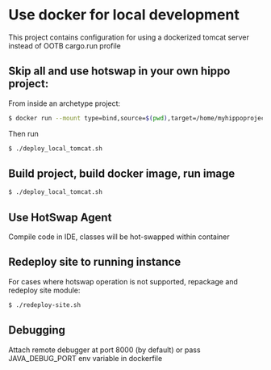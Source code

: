 # Use docker for local development
This project contains configuration for using a dockerized tomcat server instead 
 of OOTB cargo.run profile
 
 ## Skip all and use hotswap in your own hippo project:
 From inside an archetype project:
 ```bash
 $ docker run --mount type=bind,source=$(pwd),target=/home/myhippoproject bcanvural/hotswap-prepper:v1
 ```
 Then run 
 ```bash
 $ ./deploy_local_tomcat.sh
 ```
 
 
 ## Build project, build docker image, run image
 ```bash
 $ ./deploy_local_tomcat.sh
 ```
 
 ## Use HotSwap Agent
 Compile code in IDE, classes will be hot-swapped within container
 
 ## Redeploy site to running instance
 For cases where hotswap operation is not supported, repackage and redeploy site module:
 
 ```bash
 $ ./redeploy-site.sh
 ```
 
 ## Debugging
 
 Attach remote debugger at port 8000 (by default) or pass JAVA_DEBUG_PORT env variable in dockerfile
